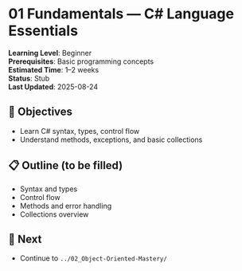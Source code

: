 # 01 Fundamentals — C# Language Essentials

**Learning Level**: Beginner  
**Prerequisites**: Basic programming concepts  
**Estimated Time**: 1–2 weeks  
**Status**: Stub  
**Last Updated**: 2025-08-24

## 🎯 Objectives

- Learn C# syntax, types, control flow
- Understand methods, exceptions, and basic collections

## 📋 Outline (to be filled)

- Syntax and types
- Control flow
- Methods and error handling
- Collections overview

## 🔗 Next

- Continue to `../02_Object-Oriented-Mastery/`
